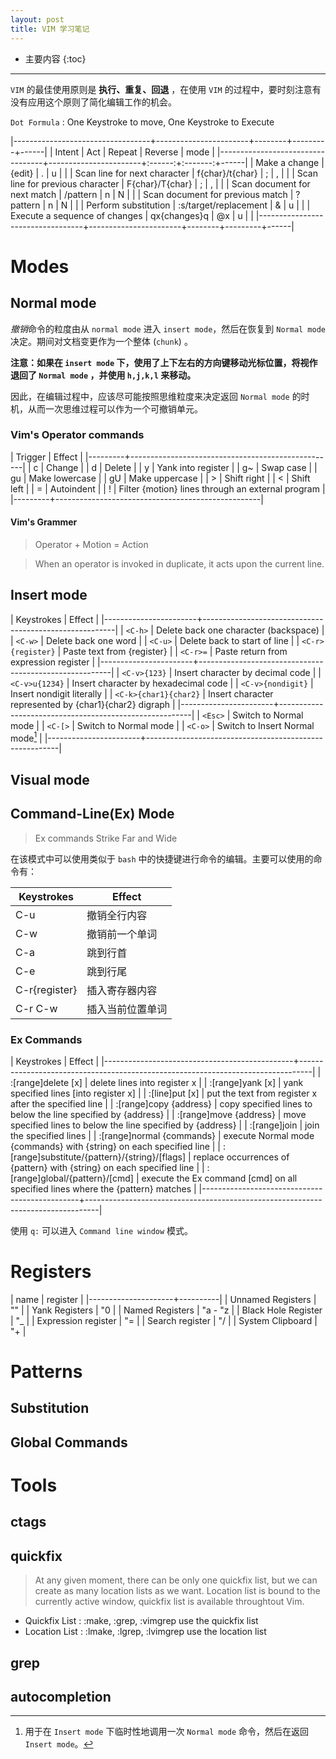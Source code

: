```yaml
---
layout: post
title: VIM 学习笔记
---
```


* 主要内容
{:toc}

---

`VIM` 的最佳使用原则是 **执行、重复、回退** ，在使用 `VIM` 的过程中，要时刻注意有没有应用这个原则了简化编辑工作的机会。

`Dot Formula`
: One Keystroke to move, One Keystroke to Execute


|----------------------------------+-----------------------+--------+---------+------|
| Intent                           | Act                   | Repeat | Reverse | mode |
|----------------------------------+-----------------------+:------:+:-------:+------|
| Make a change                    | {edit}                |    .   |    u    |      |
| Scan line for next character     | f{char}/t{char}       |    ;   |    ,    |      |
| Scan line for previous character | F{char}/T{char}       |    ;   |    ,    |      |
| Scan document for next match     | /pattern<CR>          |    n   |    N    |      |
| Scan document for previous match | ?pattern<CR>          |    n   |    N    |      |
| Perform substitution             | :s/target/replacement |    &   |    u    |      |
| Execute a sequence of changes    | qx{changes}q          |   @x   |    u    |      |
|----------------------------------+-----------------------+--------+---------+------|

# Modes

## Normal mode

*撤销*命令的粒度由从 `normal mode` 进入 `insert mode`，然后在恢复到 `Normal mode` 决定。期间对文档变更作为一个整体 (`chunk`) 。

**注意：如果在 `insert mode` 下，使用了上下左右的方向键移动光标位置，将视作退回了 `Normal mode` ，并使用 `h,j,k,l` 来移动。**

因此，在编辑过程中，应该尽可能按照思维粒度来决定返回 `Normal mode` 的时机，从而一次思维过程可以作为一个可撤销单元。

### Vim's Operator commands

| Trigger | Effect                                            |
|---------+---------------------------------------------------|
| c       | Change                                            |
| d       | Delete                                            |
| y       | Yank into register                                |
| g~      | Swap case                                         |
| gu      | Make lowercase                                    |
| gU      | Make uppercase                                    |
| >       | Shift right                                       |
| <       | Shift left                                        |
| =       | Autoindent                                        |
| !       | Filter {motion} lines through an external program |
|---------+---------------------------------------------------|

#### Vim's Grammer

> Operator + Motion = Action

> When an operator is invoked in duplicate, it acts upon the current line.


## Insert mode

| Keystrokes            | Effect                                                 |
|-----------------------+--------------------------------------------------------|
| `<C-h>`               | Delete back one character (backspace)                  |
| `<C-w>`               | Delete back one word                                   |
| `<C-u>`               | Delete back to start of line                           |
| `<C-r>{register}`     | Paste text from {register}                             |
| `<C-r>=`              | Paste return from expression register                  |
|-----------------------+--------------------------------------------------------|
| `<C-v>{123}`          | Insert character by decimal code                       |
| `<C-v>u{1234}`        | Insert character by hexadecimal code                   |
| `<C-v>{nondigit}`     | Insert nondigit literally                              |
| `<C-k>{char1}{char2}` | Insert character represented by {char1}{char2} digraph |
|-----------------------+--------------------------------------------------------|
| `<Esc>`               | Switch to Normal mode                                  |
| `<C-[>`               | Switch to Normal mode                                  |
| `<C-o>`               | Switch to Insert Normal mode[^1]                       |
|-----------------------+--------------------------------------------------------|

[^1]: 用于在 `Insert mode` 下临时性地调用一次 `Normal mode` 命令，然后在返回 `Insert mode`。

## Visual mode

## Command-Line(Ex) Mode

> Ex commands Strike Far and Wide

在该模式中可以使用类似于 `bash` 中的快捷键进行命令的编辑。主要可以使用的命令有：

| Keystrokes    | Effect           |
| ------------  | ---------------- |
| C-u           | 撤销全行内容     |
| C-w           | 撤销前一个单词   |
| C-a           | 跳到行首         |
| C-e           | 跳到行尾         |
| C-r{register} | 插入寄存器内容   |
| C-r C-w       | 插入当前位置单词 |

### Ex Commands

| Keystrokes                                    | Effect                                                                          |
|-----------------------------------------------+---------------------------------------------------------------------------------|
| :[range]delete [x]                            | delete lines into register x                                                    |
| :[range]yank [x]                              | yank specified lines [into register x]                                          |
| :[line]put [x]                                | put the text from register x after the specified line                           |
| :[range]copy {address}                        | copy specified lines to below the line specified by {address}                   |
| :[range]move {address}                        | move specified lines to below the line specified by {address}                   |
| :[range]join                                  | join the specified lines                                                        |
| :[range]normal {commands}                     | execute Normal mode {commands} with {string} on each specified line             |
| :[range]substitute/{pattern}/{string}/[flags] | replace occurrences of {pattern} with {string} on each specified line           |
| :[range]global/{pattern}/[cmd]                | execute the Ex command [cmd] on all specified lines where the {pattern} matches |
|-----------------------------------------------+---------------------------------------------------------------------------------|

使用 `q:` 可以进入 `Command line window` 模式。

# Registers

| name                | register |
|---------------------+----------|
| Unnamed Registers   | ""       |
| Yank Registers      | "0       |
| Named Registers     | "a - "z  |
| Black Hole Register | "_       |
| Expression register | "=       |
| Search register     | "/       |
| System Clipboard    | "+       |

# Patterns

## Substitution

## Global Commands

# Tools

## ctags

## quickfix

> At any given moment, there can be only one quickfix list, but we can create as many location lists as we want.
> Location list is bound to the currently active window, quickfix list is available throughtout Vim.

* Quickfix List
    : :make, :grep, :vimgrep use the quickfix list
* Location List
    : :lmake, :lgrep, :lvimgrep use the location list

## grep

## autocompletion
